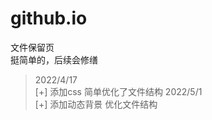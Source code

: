 # github.io
文件保留页<br>
挺简单的，后续会修缮<br>
>2022/4/17<br>
>[+] 添加css 简单优化了文件结构
>2022/5/1<br>
>[+] 添加动态背景 优化文件结构
